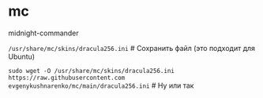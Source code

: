 # mc
midnight-commander

`/usr/share/mc/skins/dracula256.ini` # Сохранить файл (это подходит для Ubuntu)

`sudo wget -O /usr/share/mc/skins/dracula256.ini https://raw.githubusercontent.com evgenykushnarenko/mc/main/dracula256.ini` # Ну или так
